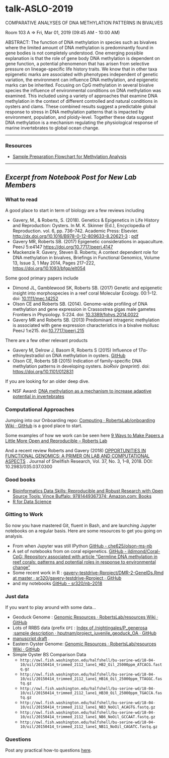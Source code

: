 # talk-ASLO-2019


COMPARATIVE ANALYSES OF DNA METHYLATION PATTERNS IN BIVALVES

Room 103 A => Fri, Mar 01, 2019 (09:45 AM - 10:00 AM)

ABSTRACT: 	The function of DNA methylation in species such as bivalves where the limited amount of DNA methylation is predominantly found in gene bodies is not completely understood. One emerging possible explanation is that the role of gene body DNA methylation is dependent on gene function, a potential phenomenon that has arisen from selective pressure on lineage-specific life history traits. We know that in other taxa epigenetic marks are associated with phenotypes independent of genetic variation, the environment can influence DNA methylation, and epigenetic marks can be inherited. Focusing on CpG methylation in several bivalve species the influence of environmental conditions on DNA methylation was examined. This included using a variety of approaches that examine DNA methylation in the context of different controlled and natural conditions in oysters and clams. These combined results suggest a predictable global response to stress in DNA methylation patterns that is impacted by environment, population, and ploidy-level. Together these data suggest DNA methylation is a mechanism regulating the physiological response of marine invertebrates to global ocean change.


---

### Resources

- [Sample Preparation Flowchart for Methylation Analysis](https://docs.google.com/presentation/d/1oE2c7QZGSeQ73HLsZw0hJBmLwODXwiVWfhYlJbzetMg/edit#slide=id.p)



---

## _Excerpt from Notebook Post for New Lab Members_ 


### What to read
A good place to start in term of biology are a few reviews including

- Gavery, M., & Roberts, S. (2018). Genetics & Epigenetics in Life History and Reproduction: Oysters. In M. K. Skinner (Ed.), Encyclopedia of Reproduction. vol. 6, pp. 736–742. Academic Press: Elsevier. http://dx.doi.org/10.1016/B978-0-12-809633-8.20621-3 : [pdf](http://eagle.fish.washington.edu/whale/pub/C20621.pdf)
- Gavery MR, Roberts SB. (2017) Epigenetic considerations in aquaculture. PeerJ 5:e4147 https://doi.org/10.7717/peerj.4147
- Mackenzie R. Gavery, Steven B. Roberts; A context dependent role for DNA methylation in bivalves, Briefings in Functional Genomics, Volume 13, Issue 3, 1 May 2014, Pages 217–222, https://doi.org/10.1093/bfgp/elt054

Some good primary papers include

- Dimond JL, Gamblewood SK, Roberts SB. (2017) Genetic and epigenetic insight into morphospecies in a reef coral Molecular Ecology. 00:1–12. doi: [10.1111/mec.14252](http://dx.doi.org/10.1111/mec.14252)
- Olson CE and Roberts SB. (2014). Genome-wide profiling of DNA methylation and gene expression in Crassostrea gigas male gametes Frontiers in Physiology. 5:224. doi: [10.3389/fphys.2014.0022](http://journal.frontiersin.org/Journal/10.3389/fphys.2014.00224/abstract)
- Gavery MR and Roberts SB. (2013) Predominant intragenic methylation is associated with gene expression characteristics in a bivalve mollusc PeerJ 1:e215. doi:[10.7717/peerj.215](https://peerj.com/articles/215/)


There are a few other relevant products

- Gavery M, Delrow J, Basom R, Roberts S (2015) Influence of 17α-ethinylestradiol on DNA methylation in oysters. [GitHub](https://github.com/sr320/paper-Oyster-EE2/blob/master/README.md)
- Olson CE, Roberts SB (2015) Indication of family-specific DNA methylation patterns in developing oysters. *bioRxiv (preprint)*.  doi: https://doi.org/10.1101/012831


If you are looking for an older deep dive.

- NSF Award: [DNA methylation as a mechanism to increase adaptive potential in invertebrates](https://figshare.com/articles/DNA_methylation_as_a_mechanism_to_increase_adaptive_potential_in_invertebrates/97107/1)

### Computational Approaches
Jumping into our Onboarding repo: [Computing · RobertsLab/onboarding Wiki · GitHub](https://github.com/RobertsLab/onboarding/wiki/Computing) is a good place to start.

Some examples of how we work can be seen here [9 Ways to Make Papers a Little More Open and Reproducible – Roberts Lab](https://faculty.washington.edu/sr320/?p=11381)

And a recent review
Roberts and Gavery (2018) [OPPORTUNITIES IN FUNCTIONAL GENOMICS: A PRIMER ON LAB AND COMPUTATIONAL ASPECTS](http://eagle.fish.washington.edu/whale/pub/jsr37309_1r8rd0.pdf) . Journal of Shellfish Research, Vol. 37, No. 3, 1–8, 2018. DOI: 10.2983/035.037.0300

### Good books
- [Bioinformatics Data Skills: Reproducible and Robust Research with Open Source Tools: Vince Buffalo: 9781449367374: Amazon.com: Books](https://www.amazon.com/Bioinformatics-Data-Skills-Reproducible-Research/dp/1449367372/ref=mt_paperback?_encoding=UTF8&me=&qid=)
- [R for Data Science](http://r4ds.had.co.nz/)

### Gitting to Work
So now you have mastered Git, fluent in Bash, and are launching Jupyter notebooks on a regular basis. Here are some resources to get you going on analysis.

- From when Jupyter was still IPython [GitHub - che625/olson-ms-nb](https://github.com/che625/olson-ms-nb)
- A set of notebooks from on coral epigenetics. [GitHub - jldimond/Coral-CpG: Repository associated with article “Germline DNA methylation in reef corals: patterns and potential roles in response to environmental change”](https://github.com/jldimond/Coral-CpG/)
- Some recent work in R : [gavery-testdrive-Rproject/DMR-2-GeneIDs.Rmd at master · sr320/gavery-testdrive-Rproject · GitHub](https://github.com/sr320/gavery-testdrive-Rproject/blob/master/scripts/DMR-2-GeneIDs.Rmd)
- and my notebooks [GitHub - sr320/nb-2018](https://github.com/sr320/nb-2018)


### Just data
If you want to play around with some data…

- Geoduck Genome : [Genomic Resources · RobertsLab/resources Wiki · GitHub](https://github.com/RobertsLab/resources/wiki/Genomic-Resources#panopea-generosa)
- Lots of RRBS data (prefix `EPI` : [Index of /nightingales/P_generosa](http://owl.fish.washington.edu/nightingales/P_generosa/) ;[sample description · hputnam/project_juvenile_geoduck_OA · GitHub](https://github.com/hputnam/project_juvenile_geoduck_OA/blob/master/Setup_Notes/Sample_List.csv)
- [manuscript draft](https://www.authorea.com/users/73479/articles/117835-environmental-memory-through-dynamic-dna-methylation-provides-acclimatization-of-geoduck-clams-to-ocean-acidification/_show_article) .   
- Eastern Oyster Genome: [Genomic Resources · RobertsLab/resources Wiki · GitHub](https://github.com/RobertsLab/resources/wiki/Genomic-Resources#crassostrea-virginica)
- Simple Oyster BS Comparison Data
	- `http://owl.fish.washington.edu/halfshell/bu-serine-wd/18-04-10/oil/20150414_trimmed_2112_lane1_HB2_Oil_25000ppm_ATCACG.fastq.gz`
	- `http://owl.fish.washington.edu/halfshell/bu-serine-wd/18-04-10/oil/20150414_trimmed_2112_lane1_HB16_Oil_25000ppm_TTAGGC.fastq.gz`
	- `http://owl.fish.washington.edu/halfshell/bu-serine-wd/18-04-10/oil/20150414_trimmed_2112_lane1_HB30_Oil_25000ppm_TGACCA.fastq.gz`
	- `http://owl.fish.washington.edu/halfshell/bu-serine-wd/18-04-10/oil/20150414_trimmed_2112_lane1_NB3_NoOil_ACAGTG.fastq.gz`
	- `http://owl.fish.washington.edu/halfshell/bu-serine-wd/18-04-10/oil/20150414_trimmed_2112_lane1_NB6_NoOil_GCCAAT.fastq.gz`
	- `http://owl.fish.washington.edu/halfshell/bu-serine-wd/18-04-10/oil/20150414_trimmed_2112_lane1_NB11_NoOil_CAGATC.fastq.gz`


### Questions
Post any practical how-to questions [here](https://github.com/RobertsLab/resources/issues/new).
